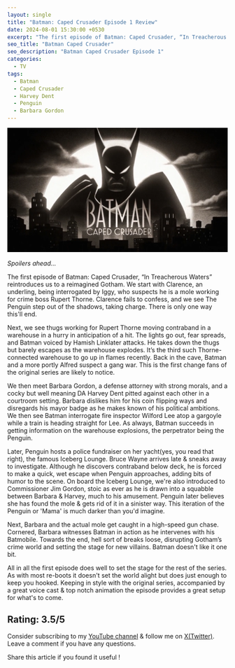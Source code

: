 ```yaml
---
layout: single
title: "Batman: Caped Crusader Episode 1 Review"
date: 2024-08-01 15:30:00 +0530
excerpt: "The first episode of Batman: Caped Crusader, “In Treacherous Waters” reintroduces us to a reimagined Gotham."
seo_title: "Batman Caped Crusader"
seo_description: "Batman Caped Crusader Episode 1"
categories:
  - TV
tags:
  - Batman
  - Caped Crusader
  - Harvey Dent
  - Penguin
  - Barbara Gordon
---
```


![image](/assets/images/batman-caped-crusader/batman-cc.png)

*Spoilers ahead...*  

The first episode of Batman: Caped Crusader, “In Treacherous Waters” reintroduces us to a reimagined Gotham. We start with Clarence, an underling, being interrogated by Iggy, who suspects he is a mole working for crime boss Rupert Thorne. Clarence fails to confess, and we see The Penguin step out of the shadows, taking charge. There is only one way this'll end.

Next, we see thugs working for Rupert Thorne moving contraband in a warehouse in a hurry in anticipation of a hit. The lights go out, fear spreads, and Batman voiced by Hamish Linklater attacks. He takes down the thugs but barely escapes as the warehouse explodes. It’s the third such Thorne-connected warehouse to go up in flames recently. Back in the cave, Batman and a more portly Alfred suspect a gang war. This is the first change fans of the original series are likely to notice. 

We then meet Barbara Gordon, a defense attorney with strong morals, and a cocky but well meaning DA Harvey Dent pitted against each other in a courtroom setting. Barbara dislikes him for his coin flipping ways and disregards his mayor badge as he makes known of his political ambitions. We then see Batman interrogate fire inspector Wilford Lee atop a gargoyle while a train is heading straight for Lee. As always, Batman succeeds in getting information on the warehouse explosions, the perpetrator being the Penguin.

Later, Penguin hosts a police fundraiser on her yacht(yes, you read that right), the famous Iceberg Lounge. Bruce Wayne arrives late & sneaks away to investigate. Although he discovers contraband below deck, he is forced to make a quick, wet escape when Penguin approaches, adding bits of humor to the scene. On board the Iceberg Lounge, we're also introduced to Commissioner Jim Gordon, stoic as ever as he is drawn into a squabble between Barbara & Harvey, much to his amusement. Penguin later believes she has found the mole & gets rid of it in a sinister way. This iteration of the Penguin or 'Mama' is much darker than you'd imagine.

Next, Barbara and the actual mole get caught in a high-speed gun chase. Cornered, Barbara witnesses Batman in action as he intervenes with his Batmobile. Towards the end, hell sort of breaks loose, disrupting Gotham’s crime world and setting the stage for new villains. Batman doesn't like it one bit.

All in all the first episode does well to set the stage for the rest of the series. As with most re-boots it doesn't set the world alight but does just enough to keep you hooked. Keeping in style with the original series, accompanied by a great voice cast & top notch animation the episode provides a great setup for what's to come.

Rating: 3.5/5
---
Consider subscribing to my [YouTube channel](https://www.youtube.com/@swiftodyssey?sub_confirmation=1) & follow me on [X(Twitter)](https://twitter.com/swift_odyssey). Leave a comment if you have any questions. 

Share this article if you found it useful !
